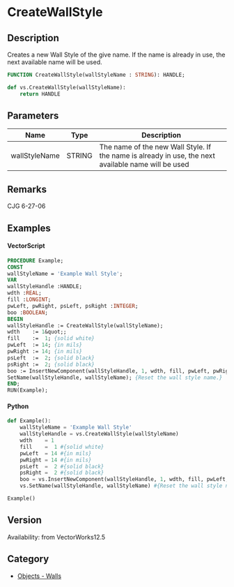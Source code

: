 # CreateWallStyle

## Description
Creates a new Wall Style of the give name.  If the name is already in use, the next available name will be used.

```pascal
FUNCTION CreateWallStyle(wallStyleName : STRING): HANDLE;
```

```python
def vs.CreateWallStyle(wallStyleName):
    return HANDLE
```

## Parameters
|Name|Type|Description|
|---|---|---|
|wallStyleName|STRING|The name of the new Wall Style.  If the name is already in use, the next available name will be used|

## Remarks
CJG 6-27-06

## Examples
#### VectorScript ####
```pascal
PROCEDURE Example;
CONST
wallStyleName = 'Example Wall Style';
VAR
wallStyleHandle :HANDLE;
wdth :REAL;
fill :LONGINT;
pwLeft, pwRight, psLeft, psRight :INTEGER;
boo :BOOLEAN;
BEGIN
wallStyleHandle := CreateWallStyle(wallStyleName);
wdth    := 1&quot;;
fill    :=  1; {solid white}
pwLeft  := 14; {in mils}
pwRight := 14; {in mils}
psLeft  :=  2; {solid black}
psRight :=  2; {solid black}
boo := InsertNewComponent(wallStyleHandle, 1, wdth, fill, pwLeft, pwRight, psLeft, psRight);
SetName(wallStyleHandle, wallStyleName); {Reset the wall style name.}
END;
RUN(Example);
```
#### Python ####
```python
def Example():
	wallStyleName = 'Example Wall Style'
	wallStyleHandle = vs.CreateWallStyle(wallStyleName)
	wdth    = 1
	fill    =  1 #{solid white}
	pwLeft  = 14 #{in mils}
	pwRight = 14 #{in mils}
	psLeft  =  2 #{solid black}
	psRight =  2 #{solid black}
	boo = vs.InsertNewComponent(wallStyleHandle, 1, wdth, fill, pwLeft, pwRight, psLeft, psRight)
	vs.SetName(wallStyleHandle, wallStyleName) #{Reset the wall style name.}

Example()
```

## Version
Availability: from VectorWorks12.5

## Category
* [Objects - Walls](../Categories/Objects%20-%20Walls.md)
